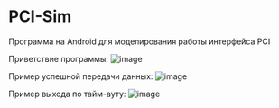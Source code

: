 # PCI-Sim
Программа на Android для моделирования работы интерфейса PCI

Приветствие программы:
![image](https://user-images.githubusercontent.com/50622213/178555024-9217cc1f-97ed-4630-9849-36179eebd608.png)

Пример успешной передачи данных:
![image](https://user-images.githubusercontent.com/50622213/178555141-9e0d7685-321e-4256-9c18-387b3bf3bc48.png)

Пример выхода по тайм-ауту:
![image](https://user-images.githubusercontent.com/50622213/178555188-6a58b866-262d-42ae-8f4a-1104dfa76145.png)
